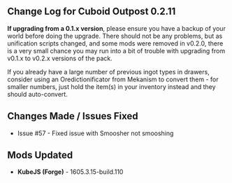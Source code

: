 ## Change Log for Cuboid Outpost 0.2.11

**If upgrading from a 0.1.x version**, please ensure you have a backup of your world before doing the upgrade. There should not be any problems, but as unification scripts changed, and some mods were removed in v0.2.0, there is a very small chance you may run into a bit of trouble with upgrading from v0.1.x to v0.2.x versions of the pack.

If you already have a large number of previous ingot types in drawers, consider using an Oredictionificator from Mekanism to convert them - for smaller numbers, just hold the item(s) in your inventory instead and they should auto-convert.

## Changes Made / Issues Fixed

- Issue #57 - Fixed issue with Smoosher not smooshing

## Mods Updated

- **KubeJS (Forge)** - 1605.3.15-build.110
